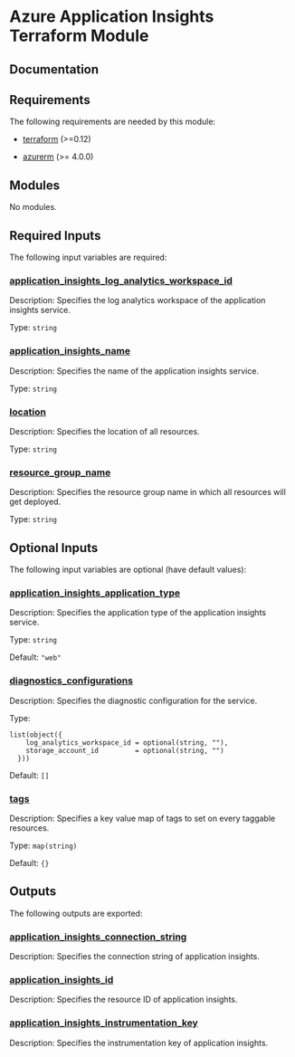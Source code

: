 <!-- BEGIN_TF_DOCS -->
# Azure Application Insights Terraform Module

## Documentation
<!-- markdownlint-disable MD033 -->

## Requirements

The following requirements are needed by this module:

- <a name="requirement_terraform"></a> [terraform](#requirement\_terraform) (>=0.12)

- <a name="requirement_azurerm"></a> [azurerm](#requirement\_azurerm) (>= 4.0.0)

## Modules

No modules.

<!-- markdownlint-disable MD013 -->
<!-- markdownlint-disable MD034 -->
## Required Inputs

The following input variables are required:

### <a name="input_application_insights_log_analytics_workspace_id"></a> [application\_insights\_log\_analytics\_workspace\_id](#input\_application\_insights\_log\_analytics\_workspace\_id)

Description: Specifies the log analytics workspace of the application insights service.

Type: `string`

### <a name="input_application_insights_name"></a> [application\_insights\_name](#input\_application\_insights\_name)

Description: Specifies the name of the application insights service.

Type: `string`

### <a name="input_location"></a> [location](#input\_location)

Description: Specifies the location of all resources.

Type: `string`

### <a name="input_resource_group_name"></a> [resource\_group\_name](#input\_resource\_group\_name)

Description: Specifies the resource group name in which all resources will get deployed.

Type: `string`

## Optional Inputs

The following input variables are optional (have default values):

### <a name="input_application_insights_application_type"></a> [application\_insights\_application\_type](#input\_application\_insights\_application\_type)

Description: Specifies the application type of the application insights service.

Type: `string`

Default: `"web"`

### <a name="input_diagnostics_configurations"></a> [diagnostics\_configurations](#input\_diagnostics\_configurations)

Description: Specifies the diagnostic configuration for the service.

Type:

```hcl
list(object({
    log_analytics_workspace_id = optional(string, ""),
    storage_account_id         = optional(string, "")
  }))
```

Default: `[]`

### <a name="input_tags"></a> [tags](#input\_tags)

Description: Specifies a key value map of tags to set on every taggable resources.

Type: `map(string)`

Default: `{}`

## Outputs

The following outputs are exported:

### <a name="output_application_insights_connection_string"></a> [application\_insights\_connection\_string](#output\_application\_insights\_connection\_string)

Description: Specifies the connection string of application insights.

### <a name="output_application_insights_id"></a> [application\_insights\_id](#output\_application\_insights\_id)

Description: Specifies the resource ID of application insights.

### <a name="output_application_insights_instrumentation_key"></a> [application\_insights\_instrumentation\_key](#output\_application\_insights\_instrumentation\_key)

Description: Specifies the instrumentation key of application insights.

<!-- markdownlint-enable -->

<!-- END_TF_DOCS -->